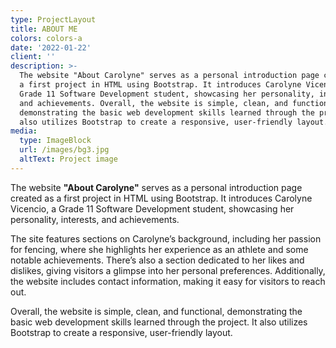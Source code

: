 ```yaml
---
type: ProjectLayout
title: ABOUT ME
colors: colors-a
date: '2022-01-22'
client: ''
description: >-
  The website "About Carolyne" serves as a personal introduction page created as
  a first project in HTML using Bootstrap. It introduces Carolyne Vicencio, a
  Grade 11 Software Development student, showcasing her personality, interests,
  and achievements. Overall, the website is simple, clean, and functional,
  demonstrating the basic web development skills learned through the project. It
  also utilizes Bootstrap to create a responsive, user-friendly layout.
media:
  type: ImageBlock
  url: /images/bg3.jpg
  altText: Project image
---
```

The website **"About Carolyne"** serves as a personal introduction page created as a first project in HTML using Bootstrap. It introduces Carolyne Vicencio, a Grade 11 Software Development student, showcasing her personality, interests, and achievements.

The site features sections on Carolyne’s background, including her passion for fencing, where she highlights her experience as an athlete and some notable achievements. There’s also a section dedicated to her likes and dislikes, giving visitors a glimpse into her personal preferences. Additionally, the website includes contact information, making it easy for visitors to reach out.

Overall, the website is simple, clean, and functional, demonstrating the basic web development skills learned through the project. It also utilizes Bootstrap to create a responsive, user-friendly layout.




